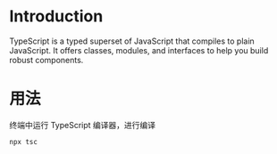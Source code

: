 # Introduction

TypeScript is a typed superset of JavaScript that compiles to plain JavaScript. It offers classes, modules, and interfaces to help you build robust components.


# 用法

终端中运行 TypeScript 编译器，进行编译
```
npx tsc
```